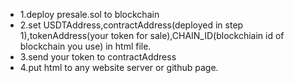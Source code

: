 

* 1.deploy presale.sol to blockchain
* 2.set USDTAddress,contractAddress(deployed in step 1),tokenAddress(your token for sale),CHAIN_ID(blockchiain id of blockchain you use) in html file.
* 3.send your token to contractAddress
* 4.put html to any website server or github page.
